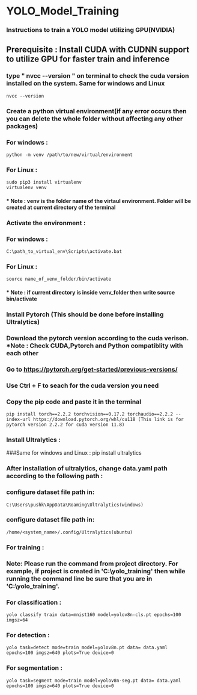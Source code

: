 # YOLO_Model_Training
### Instructions to train a YOLO model utilizing GPU(NVIDIA)

## Prerequisite : Install CUDA with CUDNN support to utilize GPU for faster train and inference
### type " nvcc --version " on terminal to check the cuda version installed on the system. Same for windows and Linux
	nvcc --version

### Create a python virtual environment(if any error occurs then you can delete the whole folder without affecting any other packages)
### For windows :
	python -m venv /path/to/new/virtual/environment
### For Linux : 
	sudo pip3 install virtualenv
	virtualenv venv                        
#### * Note : venv is the folder name of the virtaul environment. Folder will be created at current directory of the terminal

### Activate the environment :
### For windows : 
 	C:\path_to_virtual_env\Scripts\activate.bat
### For Linux : 
	source name_of_venv_folder/bin/activate
#### * Note : if current directory is inside venv_folder then write source bin/activate

### Install Pytorch (This should be done before installing Ultralytics)
### Download the pytorch version according to the cuda verison.  *Note : Check CUDA,Pytorch and Python compatiblity with each other
### Go to https://pytorch.org/get-started/previous-versions/
### Use Ctrl + F to seach for the cuda version you need
### Copy the pip code and paste it in the terminal
	pip install torch==2.2.2 torchvision==0.17.2 torchaudio==2.2.2 --index-url https://download.pytorch.org/whl/cu118 (This link is for pytorch version 2.2.2 for cuda version 11.8)

### Install Ultralytics :
###Same for windows and Linux : 
 	pip install ultralytics

### After installation of ultralytics, change data.yaml path according to the following path :
### configure dataset file path in:
	C:\Users\pushk\AppData\Roaming\Ultralytics(windows)
### configure dataset file path in:
	/home/<system_name>/.config/Ultralytics(ubuntu)

### For training :
### Note: Please run the command from project directory. For example, if project is created in 'C:\yolo_training' then while running the command line be sure that you are in 'C:\yolo_training'.
### For classification : 
	yolo classify train data=mnist160 model=yolov8n-cls.pt epochs=100 imgsz=64
### For detection : 
	yolo task=detect mode=train model=yolov8n.pt data= data.yaml epochs=100 imgsz=640 plots=True device=0
### For segmentation : 
	yolo task=segment mode=train model=yolov8n-seg.pt data= data.yaml epochs=100 imgsz=640 plots=True device=0
